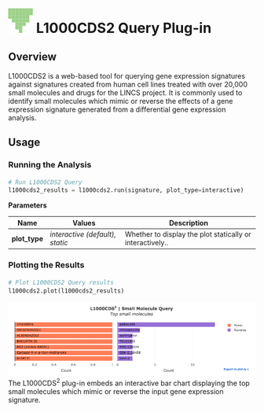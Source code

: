 <img src="img/l1000cds2-icon.png" width="50px"> L1000CDS2 Query Plug-in
================

Overview
----------------
L1000CDS2 is a web-based tool for querying gene expression signatures against signatures created from human cell lines treated with over 20,000 small molecules and drugs for the LINCS project. It is commonly used to identify small molecules which mimic or reverse the effects of a gene expression signature generated from a differential gene expression analysis.

Usage
----------------
### Running the Analysis
```python
# Run L1000CDS2 Query
l1000cds2_results = l1000cds2.run(signature, plot_type=interactive)
```

**Parameters**

| Name | Values | Description |
| ---- | ------ | ----------- |
| **plot_type** | *interactive (default), static* | Whether to display the plot statically or interactively.. |


### Plotting the Results
```python
# Plot L1000CDS2 Query results
l1000cds2.plot(l1000cds2_results)
```
<img src="img/l1000cds2-example.png"> 
The L1000CDS<sup>2</sup> plug-in embeds an interactive bar chart displaying the top small molecules which mimic or reverse the input gene expression signature.